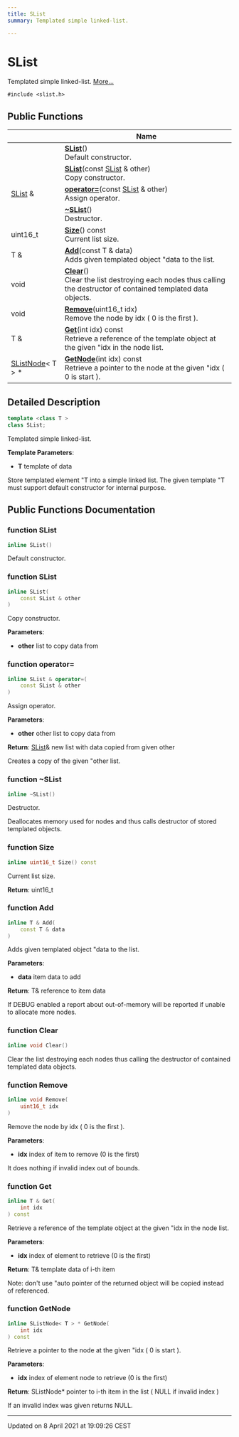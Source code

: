 ```yaml
---
title: SList
summary: Templated simple linked-list.  

---
```


# SList




Templated simple linked-list.  [More...](#detailed-description)


`#include <slist.h>`















## Public Functions

|                | Name           |
| -------------- | -------------- |
|  | **[SList](https://github.com/devel0/iot-utils/tree/main/data/api/Classes/class_s_list.md#function-slist)**() <br>Default constructor.  |
|  | **[SList](https://github.com/devel0/iot-utils/tree/main/data/api/Classes/class_s_list.md#function-slist)**(const [SList](https://github.com/devel0/iot-utils/tree/main/data/api/Classes/class_s_list.md) & other) <br>Copy constructor.  |
| [SList](https://github.com/devel0/iot-utils/tree/main/data/api/Classes/class_s_list.md) & | **[operator=](https://github.com/devel0/iot-utils/tree/main/data/api/Classes/class_s_list.md#function-operator=)**(const [SList](https://github.com/devel0/iot-utils/tree/main/data/api/Classes/class_s_list.md) & other) <br>Assign operator.  |
|  | **[~SList](https://github.com/devel0/iot-utils/tree/main/data/api/Classes/class_s_list.md#function-~slist)**() <br>Destructor.  |
| uint16_t | **[Size](https://github.com/devel0/iot-utils/tree/main/data/api/Classes/class_s_list.md#function-size)**() const <br>Current list size.  |
| T & | **[Add](https://github.com/devel0/iot-utils/tree/main/data/api/Classes/class_s_list.md#function-add)**(const T & data) <br>Adds given templated object "data to the list.  |
| void | **[Clear](https://github.com/devel0/iot-utils/tree/main/data/api/Classes/class_s_list.md#function-clear)**() <br>Clear the list destroying each nodes thus calling the destructor of contained templated data objects.  |
| void | **[Remove](https://github.com/devel0/iot-utils/tree/main/data/api/Classes/class_s_list.md#function-remove)**(uint16_t idx) <br>Remove the node by idx ( 0 is the first ).  |
| T & | **[Get](https://github.com/devel0/iot-utils/tree/main/data/api/Classes/class_s_list.md#function-get)**(int idx) const <br>Retrieve a reference of the template object at the given "idx in the node list.  |
| [SListNode](https://github.com/devel0/iot-utils/tree/main/data/api/Classes/class_s_list_node.md)< T > * | **[GetNode](https://github.com/devel0/iot-utils/tree/main/data/api/Classes/class_s_list.md#function-getnode)**(int idx) const <br>Retrieve a pointer to the node at the given "idx ( 0 is start ).  |











## Detailed Description

```cpp
template <class T >
class SList;
```

Templated simple linked-list. 




**Template Parameters**: 

  * **T** template of data 























Store templated element "T into a simple linked list. The given template "T must support default constructor for internal purpose.











## Public Functions Documentation

### function SList

```cpp
inline SList()
```

Default constructor. 




























### function SList

```cpp
inline SList(
    const SList & other
)
```

Copy constructor. 

**Parameters**: 

  * **other** list to copy data from 




























### function operator=

```cpp
inline SList & operator=(
    const SList & other
)
```

Assign operator. 

**Parameters**: 

  * **other** other list to copy data from 







**Return**: [SList](https://github.com/devel0/iot-utils/tree/main/data/api/Classes/class_s_list.md)& new list with data copied from given other 



















Creates a copy of the given "other list.


### function ~SList

```cpp
inline ~SList()
```

Destructor. 


























Deallocates memory used for nodes and thus calls destructor of stored templated objects. 


### function Size

```cpp
inline uint16_t Size() const
```

Current list size. 







**Return**: uint16_t 





















### function Add

```cpp
inline T & Add(
    const T & data
)
```

Adds given templated object "data to the list. 

**Parameters**: 

  * **data** item data to add 







**Return**: T& reference to item data 



















If DEBUG enabled a report about out-of-memory will be reported if unable to allocate more nodes.


### function Clear

```cpp
inline void Clear()
```

Clear the list destroying each nodes thus calling the destructor of contained templated data objects. 




























### function Remove

```cpp
inline void Remove(
    uint16_t idx
)
```

Remove the node by idx ( 0 is the first ). 

**Parameters**: 

  * **idx** index of item to remove (0 is the first) 


























It does nothing if invalid index out of bounds.


### function Get

```cpp
inline T & Get(
    int idx
) const
```

Retrieve a reference of the template object at the given "idx in the node list. 

**Parameters**: 

  * **idx** index of element to retrieve (0 is the first) 







**Return**: T& template data of i-th item 



















Note: don't use "auto pointer of the returned object will be copied instead of referenced.


### function GetNode

```cpp
inline SListNode< T > * GetNode(
    int idx
) const
```

Retrieve a pointer to the node at the given "idx ( 0 is start ). 

**Parameters**: 

  * **idx** index of element node to retrieve (0 is the first) 







**Return**: SListNode<T>* pointer to i-th item in the list ( NULL if invalid index ) 



















If an invalid index was given returns NULL.










-------------------------------

Updated on  8 April 2021 at 19:09:26 CEST